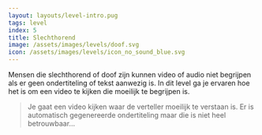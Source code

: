 ```yaml
---
layout: layouts/level-intro.pug
tags: level
index: 5
title: Slechthorend
image: /assets/images/levels/doof.svg
icon: /assets/images/levels/icon_no_sound_blue.svg
---
```


Mensen die slechthorend of doof zijn kunnen video of audio niet begrijpen als er geen ondertiteling of tekst aanwezig is. In dit level ga je ervaren hoe het is om een video te kijken die moeilijk te begrijpen is.

> Je gaat een video kijken waar de verteller moeilijk te verstaan is. Er is automatisch gegenereerde ondertiteling maar die is niet heel betrouwbaar...